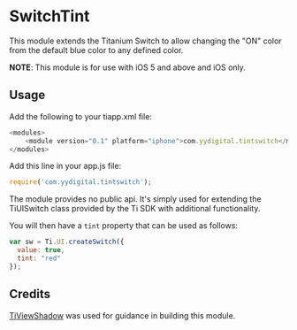 SwitchTint
============

This module extends the Titanium Switch to allow changing the "ON" color from the default blue color to any defined color.

**NOTE**: This module is for use with iOS 5 and above and iOS only.


Usage
-----

Add the following to your tiapp.xml file:

```javascript
<modules>
    <module version="0.1" platform="iphone">com.yydigital.tintswitch</module> 
</modules>
```

Add this line in your app.js file:

```javascript
require('com.yydigital.tintswitch');
```

The module provides no public api. It's simply used for extending the TiUISwitch class provided by the Ti SDK with additional functionality.

You will then have a `tint` property that can be used as follows:

```javascript
var sw = Ti.UI.createSwitch({
  value: true,
  tint: "red"
});
```


Credits
-------

[TiViewShadow](https://github.com/omorandi/TiViewShadow) was used for guidance in building this module.
